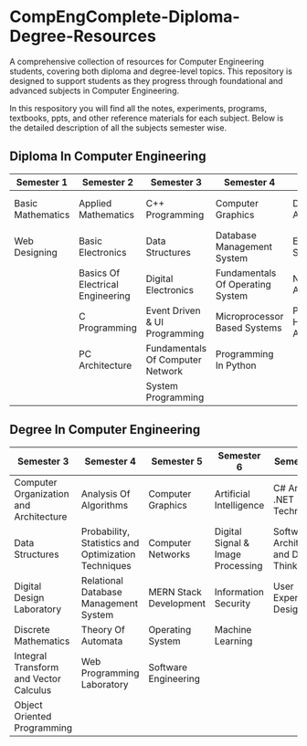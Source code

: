 # CompEngComplete-Diploma-Degree-Resources
A comprehensive collection of resources for Computer Engineering students, covering both diploma and degree-level topics. This repository is designed to support students as they progress through foundational and advanced subjects in Computer Engineering. 

In this respository you will find all the notes, experiments, programs, textbooks, ppts, and other reference materials for each subject. Below is the detailed description of all the subjects semester wise. 

## Diploma In Computer Engineering
| Semester 1           | Semester 2                    | Semester 3                         | Semester 4                        | Semester 5                        | Semester 6                           |
|----------------------|--------------------------------|------------------------------------|-----------------------------------|-----------------------------------|--------------------------------------|
| Basic Mathematics    | Applied Mathematics           | C++ Programming                   | Computer Graphics                 | Database Administration           | Advanced Network Administration      |
| Web Designing        | Basic Electronics             | Data Structures                   | Database Management System        | Embedded System                   | Game Design And Development          |
|                      | Basics Of Electrical Engineering | Digital Electronics            | Fundamentals Of Operating System  | Network Administration            | Hacking Techniques And Tools         |
|                      | C Programming                 | Event Driven & UI Programming      | Microprocessor Based Systems      | Python For Hardware Applications   | Software Testing And Tools           |
|                      | PC Architecture               | Fundamentals Of Computer Network   | Programming In Python             |                                   |                                      |
|                      |                                | System Programming                |                                   |                                   |                                      |

## Degree In Computer Engineering
| Semester 3                               | Semester 4                                           | Semester 5                     | Semester 6                               | Semester 7                               |
|------------------------------------------|------------------------------------------------------|--------------------------------|------------------------------------------|------------------------------------------|
| Computer Organization and Architecture    | Analysis Of Algorithms                               | Computer Graphics              | Artificial Intelligence                  | C# And .NET Technology                   |
| Data Structures                          | Probability, Statistics and Optimization Techniques  | Computer Networks              | Digital Signal & Image Processing        | Software Architecture and Design Thinking |
| Digital Design Laboratory                | Relational Database Management System                | MERN Stack Development         | Information Security                     | User Experience Design                   |
| Discrete Mathematics                     | Theory Of Automata                                   | Operating System               | Machine Learning                         |                                          |
| Integral Transform and Vector Calculus   | Web Programming Laboratory                           | Software Engineering           |                                          |                                          |
| Object Oriented Programming              |                                                      |                                |                                          |                                          |

